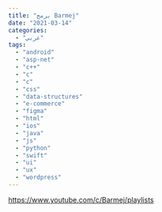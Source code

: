 ```yaml
---
title: "برمج Barmej"
date: "2021-03-14"
categories:
  - "عربي"
tags:
  - "android"
  - "asp-net"
  - "c++"
  - "c"
  - "c"
  - "css"
  - "data-structures"
  - "e-commerce"
  - "figma"
  - "html"
  - "ios"
  - "java"
  - "js"
  - "python"
  - "swift"
  - "ui"
  - "ux"
  - "wordpress"
---
```


https://www.youtube.com/c/Barmej/playlists
